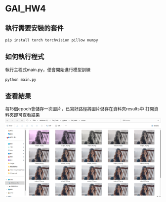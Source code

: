# GAI_HW4

## 執行需要安裝的套件
```bash
pip install torch torchvision pillow numpy
```

## 如何執行程式

執行主程式main.py，便會開始進行模型訓練
```bash
python main.py
```

## 查看結果

每15個epoch會儲存一次圖片，已寫好路徑將圖片儲存在資料夾results中
打開資料夾即可查看結果
![範例圖片](images/screenshot.png)

